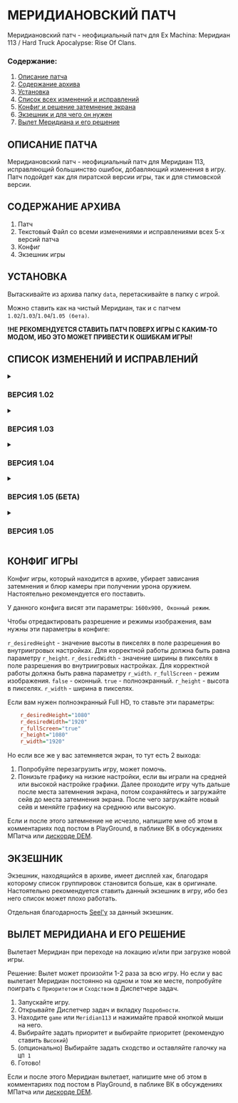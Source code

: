# МЕРИДИАНОВСКИЙ ПАТЧ
Меридиановский патч - неофициальный патч для Ex Machina: Меридиан 113 / Hard Truck Apocalypse: Rise Of Clans.

### Содержание:

1. <a href="#mpatch_description">Описание патча</a>
2. <a href="#mpatch_archive">Содержание архива</a>
3. <a href="#mpatch_installation">Установка</a>
4. <a href="#mpatch_changelist">Список всех изменений и исправлений</a>
5. <a href="#mpatch_config">Конфиг и решение затемнение экрана</a>
6. <a href="#mpatch_executable">Экзешник и для чего он нужен</a>
5. <a href="#mpatch_crash">Вылет Меридиана и его решение</a>

<a id="mpatch_description"></a>

## ОПИСАНИЕ ПАТЧА

Меридиановский патч - неофициальный патч для Меридиан 113, исправляющий большинство ошибок, добавляющий изменения в игру. 
Патч подойдет как для пиратской версии игры, так и для стимовской версии.

<a id="mpatch_archive"></a>

## СОДЕРЖАНИЕ АРХИВА

1. Патч
2. Текстовый Файл со всеми изменениями и исправлениями всех 5-х версий патча
3. Конфиг
4. Экзешник игры

<a id="mpatch_installation"></a>

## УСТАНОВКА

Вытаскивайте из архива папку `data`, перетаскивайте в папку с игрой.

Можно ставить как на чистый Меридиан, так и с патчем `1.02`/`1.03`/`1.04`/`1.05 (бета)`.

**!НЕ РЕКОМЕНДУЕТСЯ СТАВИТЬ ПАТЧ ПОВЕРХ ИГРЫ С КАКИМ-ТО МОДОМ, ИБО ЭТО МОЖЕТ ПРИВЕСТИ К ОШИБКАМ ИГРЫ!**

<a id="mpatch_changelist"></a>

## СПИСОК ИЗМЕНЕНИЙ И ИСПРАВЛЕНИЙ

<details>
  <summary><h3>ВЕРСИЯ 1.02</h3></summary>

  **ЗЕМЛИ СЭМА**

1. Удалены точки квеста в лабиринте, оставлена точка квеста на библиотеке.
2. Был исправлен квест на преследование контрабандиста:
    * Диалог с шерифом не пропадал, потому что квест брался не через диалог, а через триггер. Теперь квест берется через диалог. Таким образом, если квест берется, диалог теперь пропадает.
    * На машине контрабандиста теперь весит триггер на расстояние от машины. Проще говоря, если слишком близко приблизится к машине (15) или отъехать далеко от нее (305), квест провалится.
    * Охранники бибилотеки нападали на контрабандиста, потому что их белонги враждовали. Теперь их белонги в нейтралитете.
3. Квесты с Коннектском:
    * После диалога с Си-Джеем мы автоматически выходим из города, чтобы сразу активировалась катсцена.
    * Квест с гонкой с посылкой доступен только после квеста с письмом. 
4. У Коннектска теперь имеется 3 дота, так как оборона этого города была очень слабой. 
5. Был переработан квест с гонкой:
    * После убийства Контрабандиста на базе нам надо теперь самому ехать в Мичикар, дабы начать квест с гонкой. 
    * На время гонки отключена возможность сохраняться.
    * Обратный отсчет замедлен.
    * Добавлен фальстарт.
    * Чекпойнтов теперь 5, а не 4.
6. Катсцены после убийства преследователей и вора, и после возвращения с Нефтяных Лесов будут активироваться рядом с въездом в город.
7. Клоп одного из преследователей был заменен на скаута 1 уровня.
8. В одном из лутбоксов вместо Фагота лежит Корд.
9. Была переработана битва с роботами у Большой Головы:
   * Из-за отсутствия ограждений при обороне Большой Головы роботы просто уезжали за пределы локации, из-за чего квест проваливался. Теперь ограждения появляются на время квеста с убийством роботов.
   * В напарники нам теперь будут давать 2 танка.
   * На время обороны города отключена возможность сохраняться.

**НЕФТЯНЫЕ ЛЕСА**

1. Первомайка:
    * Один из дотов был переставлен, потому что его пушка из-за плохой коллизии не могла попасть по цели.
    * Из-за слабой обороны города было добавлено еще 2 дота.
    * После нашествия роботов Первомайка будет гореть и отмечаться разрушенной. Из-за чего в город зайти будет невозможно. Вместе с этим ее доты также будут уничтожены. А также были удалены и жители, ходящие в городе. При 2-м посещении НЛ огонь потухнет.
2. Старьевщик требует с игрока 500 монет, учитывая то, что за голову вора дают чуть больше. Теперь он будет просить 5000 монет.
3. Доты МП не убивали наемников, потому что они были к ним нейтральны. Теперь они будут по ними стрелять.
4. Кузнечик Патруля Капитана Америго был заменен на Муравья.
5. У Саг-Евсала теперь имеется 3 дота.
6. Теперь Ветер едет 120 км/ч, а не 70, как раньше.
7. На время битвы с клешней, была добавлена толерастия к бандитам и наемникам.
8. Оборона Базы Одноглазой:
    * Теперь перед обороной можно выбрать пушку для дота, чтобы оборонять Базу.
    * Чтобы игрокам было легче оборонять базу, теперь будут спавниться солдаты МП и оборонять вместе с вами базу.
    * Во время обороны была удалена возможность сохраняться.
9. Гонка:
    * В гонке отсутствовал соперник, потому что квест был неадекватно сделан, теперь в гонке появится соперник, который будет ехать до Мехико.
    * В Мехико имеется 2 локации финиша: 1 для нас, другой для соперника. И победа и поражение прописаны также, как и в Живых Джунглях.
10. У Наемников были голоса безумцев. Теперь у них голоса Бандитов.

**ЖИВЫЕ ДЖУНГЛИ**

1. После падения булыжника машина напарника не взрывалась в некоторых случаях, теперь она будет взрываться по триггеру.
2. Гонка
    * Гонщик неправильно стоит на старте, теперь он немного переставлен.
    * Немного исправлен путь гонщика.
    * Теперь гонщик немного ускорен.
3. Эдмонтон:
    * Чу-чуть исправлена катсцена перед боссфайтом.
    * В катсцене после убийства крана, цистерна не пропадала, потому что скрипты на удаление предметов стояли в последнем триггере катсцены. Теперь цистерна будет удаляться сразу, как запустится катсцена.
4. Был добавлен выбор битвы с Потерянными, теперь двигатель можно получить и другим способом.

**МЕХАНИЧЕСКИЕ ДЖУНГЛИ**

1. Были добавлены некоторые кузова и кабины Белаза и Миротворца в некоторые города, потому что в оригинале они отсутствуют.
2. Робот с повадками:
    * Робот был враждебен, потому что он принадлежал основному белонгу Учеников Оракула. Теперь у него другой белонг, который тоже является УО, но при этом белонг не является основным. Что делает робота нейтральным к игроку.
    * Была дополнена конечная точка, куда приезжает робот, теперь на месте пустоты стоят груды машин.
3. Фабрика роботов:
    * У робоскаута, который находится рядом с фабрикой роботов, не было прописано имя, теперь у него имеется имя в model_names.
    * После уничтожения генератора появляются роботы, дабы чу-чуть усложнить побег.
    * Перед боем с Эмиссаром у игрока восполняются ХП (здоровье).
    * В катсцене с архивными записями Эмиссара, были исправлены некоторые реплики, которые не соответствовали голосовыми.
4. После получения двигателя парома мы теперь должны поехать к Механику, а уж потом к парому.

**СВОБОДНЫЕ ЗЕМЛИ**

1. Были добавлены некоторые реплики, вырезанные из игры.
2. Были добавлены катсцены с этими же вырезанными репликами.

P.S: К сожалению не ко всем репликам я нашел применение, так что некоторые реплики все еще вырезаны.

**ОСТАЛЬНЫЕ ПРАВКИ**

1. Иконки Белаза и Урала были перепутаны из-за их наименования в файлах, теперь они переименованы в правильном порядке. Так что теперь путаницы в кузовах не будет.
2. Иконки новых модификаторов были растянуты из-за неправильного размера иконок, теперь у них правильный размер, так что не сжатия, не растяжения теперь не будет.
3. В некоторых местах играла тревожная музыка несмотря на то, что врагов рядом не было. Все это происходило из-за флажков с белонгами группировок. Теперь у все флажков белонг один - игрока. Из-за чего больше тревожной музыки не будет.
4. В битвах с боссами была добавлена кастомная музыка.
</details>

<details>
<summary><h3>ВЕРСИЯ 1.03</h3></summary>

**ЗЕМЛИ СЭМА**

1. Изменено расстояние от контрабандиста, в котором игрок должен находиться: с 15 до 20 и с 305 до 300.
2. Добавлена драйвовая музыка в гонке.
3. В катсценах, где Бродяга связывался с Сэмом, была заменена маска Сэма на радио.
4. Оборона Базы Сэма была обновлена:
    * Теперь роботов не 9, а целых 18: 6 Передвижных Баз и 12 роботов
    * Теперь нам в помощники дают сразу целых 5 танков.
    * Роботы также будут спавниться сзади базы, но уже уезжать не будут, из-за стен раз, и из-за танкистов два.

**НЕФТЯНЫЕ ЛЕСА**

1. Была убрана кучка людей рядом с Первомайкой.
2. Америго с Патрулем, Ветер и Гонщик теперь не реагируют на другие машины.
3. Теперь для убийства клешни нужно выстрелить 4 раза, а не 2 как раньше.
4. Роботы при обороне Базы не ехали, потому что они реагировали друг на друга из-за чего роботы не могли ехать. Но теперь они не реагируют друг на друга и могут спокойно ехать до базы.
5. Камера катсцены предательства Бродяги перед Одноглазой была переделана.

**ЖИВЫЕ ДЖУНГЛИ**

1. Были заменены ворота в город Онто, теперь игрок сможет без проблем заехать в город и посмотреть как он выглядит изнутри.
2. Была исправлена камера при знаках на полях.
3. Гонка:
    * Гонщик теперь не реагирует на машины.
    * После взятия квеста на гонку мы сразу выходим из города дабы начать гонку.
4. Роботы после и при скипе катсцены теперь тпхаются сразу к игроку, дабы заагрить их сразу.
5. У Механика  у моста теперь искажен голос, теперь он разговаривает с нами по рации.
6. У моста машина игрока неправильно ехала из-за кривой езды машин в катсценах. Теперь путь немного исправлен.

**МЕХАНИЧЕСКИЕ ДЖУНГЛИ**

1. При первом приезде в МД спавнились не скриптованные враги. Я решил просто удалить точки спавна врагов в Инфекш Зоне, дабы они не спавнились.
2. После взятия квеста на гонку мы сразу выходим из города дабы начать гонку.
3. На дороге росли растения, я решил их переставить, а некоторые удалить, чтобы это выглядело более натурально.
4. Робот с повадками:
    * Робот был немного ускорен, дабы ускорить прохождение квеста.
    * Теперь квест можно провалить, если допустить уничтожение робота.
5. При катсцене с архивной записью были переставлены камера и Эмиссар с Сэмом, так как в широкоэкранных мониторах была видна рамка бэкграунда.
6. Механик теперь наш союзник.
7. Из-за отсутсвия остановки машины иногда вместе с катсценой появлялся выбор проезда в НЛ, что вызывало баги и мир со всеми группировками. Теперь машина будет тпхаться в нужное место, чтобы не вызывать баг игры.

**СВОБОДНЫЕ ЗЕМЛИ**

1. У охраны в катсцене теперь присутствует маска.
2. Мэр теперь вместо Максима дарит Корд.
3. ShowMap был удален.
4. Оставшиеся реплики были задействованы в игре.
5. У игрока остается 500 монет.

**ОСТАЛЬНЫЕ ПРАВКИ**

1. В катсценах в `strings` были исправлены орфографические и пунктуационные ошибки. Также были переписаны стрингсы так, чтобы они соответствовали голосовым репликам.
2. Добавлена синематическая кастомная музыка в большинство катсцен.
3. Добавлена группировка заправщиков, работающих на заправках. Иконка заправщиков взята из мода [Improved Storyline](https://github.com/zatinu322/ImprovedStoryline).
</details>

<details>
<summary><h3>ВЕРСИЯ 1.04</h3></summary>

**ЗЕМЛИ СЭМА**

1. Обновлены анимации персонажей в некоторых катсценах
2. У вора теперь скаут 3 уровня
3. Контрабандист едет теперь 100 км в час
4. Перед битвой с Комбайном Сэма вместе с хп теперь восстанавливается и топливо.

**НЕФТЯНЫЕ ЛЕСА**

1. У одного из бандитов Капитана Америго вместо Скаута теперь Муравей
2. Обновлены анимация Бродяги в катсцене после битвы с Америго.
3. Чтобы убить охрану дяди в доп. квесте, необходимо теперь приехать к въезду в логово дяди.
4. Обновлены анимации Бродяги и Ветра на базе бандитов
5. Обновлена катсцена на маяке: Ветер теперь стоит вместе с нами, машина Ветра пропадает теперь после "исчезновения" его самого, убран сутоскип.
6. Обновлены анимации Бродяги и Одноглазой в катсцене на Базе Одноглазой.
7. Добавлены кузова и кабины Молоковоза во все города Нефтяных Лесов.
8. Молоковоз и Скаут 3 ур. перетащены с поля на базу.
9. Доты Базы Одноглазой были обновлены с Шершней до Вулканов, Рапир и КПВТ
10. Диалог Кайла был перетащен в город, теперь он разговаривает на фоне города, а не на сером фоне.

**ЖИВЫЕ ДЖУНГЛИ**

1. Обновлена анимация Бродяги в катсцене с друидами
2. Добавлен спрайт 2-го друида, общающегося с нами.
3. Роботы на фабрике друидов не агрились, потому что не проехали весь путь по которому следовали. Теперь они полностью агрятся на нас.
4. Обновлены анимации Бродяги и Сэма в катсцене на фабрике роботов.
5. Замедлена камера в катсцене после битвы с боссом.
6. Диалог старосты после битвы у Потерянного теперь активируется только по триггерам, а не по выходу из локации.

**МЕХАНИЧЕСКИЕ ДЖУНГЛИ**

1. Механику отключен Год Мод на момент защиты механика от роботов.
2. Теперь механика можно геймплейно сопроводить до дома.
3. Эмиссар перетащен подальше от арены, чтобы он не был отмечен на радаре.
4. Обновлены анимации Эмиссара и Сэма в катсцене архивной записи.
5. Паром теперь не пропадает после его ремонта.

**СВОБОДНЫЕ ЗЕМЛИ**

1. Эгоист исчезает перед общением Бродяги с Водителем.
2. При захвате Эгоиста спин камеры был удлинен.

**ОСТАЛЬНЫЕ ПРАВКИ**

1. Была исправлена проблема с высокими ценами продажи товаров в магазинах, из-за чего игрок мог быстро разбогатеть.
2. Шрифт был уменьшен с 12-10 до 11-8.
3. Был уменьшен урон почти всех ракетниц, а также башни боевых роботов
4. Были подправлены: броня, мощность, хп и топливо у Урала, Белаза и Миротворца. Броня, мощность, хп, топливо, скорость, цена у Скаута, Вэна, Бойца, Молоковоза.
5. Добавлено ограничение у нитро-ускорителя, теперь его можно использовать 26 раз.
6. Добавлен рандомный лут в 6 регионе. Система лута такая же, как и в 3 регионе оригинальной игры.
7. В `globalproperties` было прописано в скрипте, отвечающего за дальность стрельбы бандитов по игроку было прописано 1.0, из-за чего бандиты издалека стреляли по игроку. Теперь там стоит 0.25, чтобы бандиты не могли стрелять издалека.
8. Было добавлено побольше оружейных гаджетов для огнестрельного оружия в 6 регионе.
9. Был увеличен шанс выпадения оружия у врагов.
10. Было добавлено побольше вооружения в 6 регион.
11. Были отредактированы на орфографию и пунктуацию большинство реплик в катсценах.
12. Машины были сбалансированы по локациям. Теперь вы не сможете купить Молоковоз в Землях Сэма, а Урал в Нефтяных Лесах.
13. Был убран с кузова Молоковоза 2 ур. слот по спешлганс на кузов Молоковоза 3 ур.
</details>

<details>
<summary><h3>ВЕРСИЯ 1.05 (БЕТА)</h3></summary>

**ЗЕМЛИ СЭМА**

1. В Мичикар был добавлен раздел с "домом" - "Кабинет директора". И туда был отправлен Директор Перси.
2. Гонку теперь можно отложить до того, когда вы будете готовы.
3. В одном из лутбоксов лежит Уникальный Корд
4. Алекс и Джей (те, с кем мы можем сыграть в карты) пропадут после обороны Большой Головы.
5. Квест с контрабандой (именно когда мы сами контрабандист, и никого не преследуем. Этот квест можно взять в Мичикаре, если мы квест Шерифа Клинта не принимали):
    * После встречи с нелегалом в Пенсильванске неподалеку от города заспавнится полицейский (Боец 3 лвл, вооружен Кордом и Вулканом) через 12 секунд после нашего выхода из города. Он поедет в Малое Яблоко и квест приобретает новые краски.
    * Теперь квест можно провалить если: 
      * Мы огрызнемся на нелегала в диалоге, ибо после диалога сразу заспавниться полицейский в городе и начнет пальбу по нам.
      * Попадемся в зону полицейского (20 м от него).
      * Полицейский приедет быстрее нас в Малое Яблоко.
      * Если начнем пальбу по полицейскому.
    * Если мы быстрее полицейского приедем в Малое Яблоко и отдадим посылку заказчику, то полицейский пропадет.
6. В катсцене с библиотекой теперь будет демонстрироваться охрана.
7. Убран принтлн в мини-игре про карты, ибо в консоли показывали правильный ответ.

**НЕФТЯНЫЕ ЛЕСА**

1. Были добавлены ворота для Базы Одноглазой. Вместе с этим были отредактированы путь и камера города.
2. После битвы с Америго играть катсцена не будет.
3. В Цветнограде теперь есть персонаж, у которого можно узнать про базу бандитов.
4. Во время сопровождения Ветра будет висеть триггер на расстояние: если вы отъедете дальше чем 400 от Ветра, будет Game Over.
5. Оборона базы Одноглазой была сделана посложнее: Роботов теперь 20, а не 10.

**ЖИВЫЕ ДЖУНГЛИ**

1. Начальную катсцену теперь можно пропустить.
2. Был добавлен камень на месте, где можно было увернуться от булыжника.
3. В Мэплшите, Реале и Онто были добавлены ворота и анимации заезда.
4. Онто и Реаль теперь отмечены на карте, как города.
5. Была переработана озвучка Механика у взорванного моста.
6. У Реаля были добавлены доты.

**МЕХАНИЧЕСКИЕ ДЖУНГЛИ**

1. Вертолет Оракула был повернут в сторону игрока.
2. В Вайнпег в продажу были добавлены кузова и кабины 3-го и 5-го уровня Миротворца
3. Робот с повадками был полностью исправлен
4. Была переделана катсцена у въезда на фабрику роботов.
5. Механику был возвращен белонг Падших.
6. Была сделана анимация заезда в Тандер, вместе с воротами.

**СВОБОДНЫЕ ЗЕМЛИ**

1. Большинство катсцен было переработано и изменено.
2. Были добавлены 4 новые группировки: Банда псов, Банда котов, Жители Иерихона и Церковь Колеса.
3. В Восточном Иерихоне и Церкви Колеса были добавлены анимации заезда и ворота.
4. Была переработана погода.

**ОСТАЛЬНЫЕ ПРАВКИ**

1. У Вена было увеличено хп с 350 до 450.
2. Был переработан спавн врагов кардинально (были поменяны машины, которые должны спавниться)
3. Всем спешлганам было добавлено ограниченное кол-во использования.
4. Был добавлен restoreweapongroup на моментах смены машины.
5. У всех играбельных машин были увеличены объемы топливных баков.
6. Камера у всех играбельных машин была изменена.
7. Скорость всех играбельных машин была понерфена.
8. Были сбалансированы некоторые сайдганы.
9. Гаджеты больше не выпадают из убитых машин.
</details>

<details>

<summary><h3>ВЕРСИЯ 1.05</h3></summary>

**ЗЕМЛИ СЭМА**

1. Вырезан спавн в лабиринте, рядом с Бибилотекой.
2. Возвращен "носитель информации" в катсцену, ибо автор случайно во время разработки беты благополучно выпилил его.
3. Отключено управление бульдозером во время отчета, ибо система фальстарта не работает.
4. Переделана оборона Большой Головы:
    * Сделано 3 волны роботов.
    * Убраны танкисты-помощники.
    * Сделано нормальное ограждение Большой Головы на время обороны.

**НЕФТЯНЫЕ ЛЕСА**

1. Сбалансирована инфекшн-зона у Первомайки.
2. При принятии квеста на гонку машины соперника и игрока теперь становятся на "стартовую линию".
3. Облегчено преследование Ветра:
    * Скорость Ветра теперь падает при отъезде игрока от него на 100 - 400 м.
    * Преследование можно провалить до Гейм Овера, если игрок отъезжает от Ветра на 800 м.
    * Уменьшена скорость Ветра
    * Ветер теперь враждебен к бандитам и наемникам
    * У Ветра теперь вместо Рапиры Вулкан
5. Облегчена оборона Базы Одноглазой:
    * Оборона поделена на 3 волны по 10 роботов
    * Между волнами можно будет немного прокачать оборону:
      * Между 1 и 2 волной можно поставить бойцов, чтобы они обороняли вместе с игроком базу
      * Между 2 и 3 волной можно поставить мины по всему пути следования роботов.


**ЖИВЫЕ ДЖУНГЛИ**

1. Сделана каменная стена на дороге, по которой катится валун.
2. Увеличена громкость голоса Механика у моста.

**МЕХАНИЧЕСКИЕ ДЖУНГЛИ**

1. Водила сломанной машины теперь, помимо запчастей, принимает и электронику. 
2. Перемещен один дот базы роботов от Генератора.

**СВОБОДНЫЕ ЗЕМЛИ**

1. Добавлены описания городов.
2. Изменены местами имена 2-х частей Иерихона, теперь Западный Иерихон - Восточный, и наоборот.

**ОСТАЛЬНЫЕ ПРАВКИ**

1. Роботы теперь враждебны к бандитам и наемникам.
2. Убраны наклейки кота из менюшки магазина автомобилей и из энциклопедии.
3. Открыт текст и метраж над и под прицелом.
4. Понерфены мощность двигателей, масса и прочность играбельных машин.
5. Переименовано системное название игры.
6. "Загрязнены" иконки новых группировок.
</details>

<a id="mpatch_config"></a>

## КОНФИГ ИГРЫ

Конфиг игры, который находится в архиве, убирает зависания затемнения и блюр камеры при получении урона оружием. Настоятельно рекомендуется его поставить.

У данного конфига висят эти параметры: `1600х900, Оконный режим`.

Чтобы отредактировать разрешение и режимы изображения, вам нужны эти параметры в конфиге:

`r_desiredHeight` - значение высоты в пикселях в поле разрешения во внутриигровых настройках. Для корректной работы должна быть равна параметру `r_height`.
`r_desiredWidth` - значение ширины в пикселях в поле разрешения во внутриигровых настройках. Для корректной работы должна быть равна параметру `r_width`.
`r_fullScreen` - режим изображения. `false` - оконный. `true` - полноэкранный.
`r_height` - высота в пикселях.
`r_width` - ширина в пикселях.

Если вам нужен полноэкранный Full HD, то ставьте эти параметры:
```ini
    r_desiredHeight="1080"
    r_desiredWidth="1920"
    r_fullScreen="true"
    r_height="1080"
    r_width="1920"
```

Но если все же у вас затемняется экран, то тут есть 2 выхода:

1. Попробуйте перезагрузить игру, может помочь.
2. Понизьте графику на низкие настройки, если вы играли на средней или высокой настройке графики. Далее проходите игру чуть дальше после места затемнения экрана, потом сохраняйтесь и загружайте сейв до места затемнения экрана. После чего загружайте новый сейв и меняйте графику на среднюю или высокую.

Если и после этого затемнение не исчезло, напишите мне об этом в комментариях под постом в PlayGround, в паблике ВК в обсуждениях МПатча или [дискорде DEM](https://discord.gg/sPrGBP9aFd).

<a id="mpatch_executable"></a>

## ЭКЗЕШНИК

Экзешник, находящийся в архиве, имеет дисплей хак, благодаря которому список группировок становится больше, как в оригинале. Настоятельно рекомендуется
ставить данный экзешник в игру, ибо без него список может плохо работать.

Отдельная благодарность [Seel'у](https://github.com/Zvetkov) за данный экзешник.

<a id="mpatch_crash"></a>

## ВЫЛЕТ МЕРИДИАНА И ЕГО РЕШЕНИЕ

Вылетает Меридиан при переходе на локацию и/или при загрузке новой игры.

Решение: Вылет может произойти 1-2 раза за всю игру. Но если у вас вылетает Меридиан постоянно на одном и том же месте, попробуйте поиграть с `Приоритетом` и `Сходством` в Диспетчере задач. 

1. Запускайте игру.
2. Открывайте Диспетчер задач и вкладку `Подробности`.
3. Находите `game` или `Meridian113` и нажимайте правой кнопкой мыши на него.
4. Выбирайте задать приоритет и выбирайте приоритет (рекомендую ставить `Высокий`)
5. (опционально) Выбирайте задать сходство и оставляйте галочку на `ЦП 1`
6. Готово!

Если и после этого Меридиан вылетает, напишите мне об этом в комментариях под постом в PlayGround, в паблике ВК в обсуждениях МПатча или [дискорде DEM](https://discord.gg/sPrGBP9aFd).

